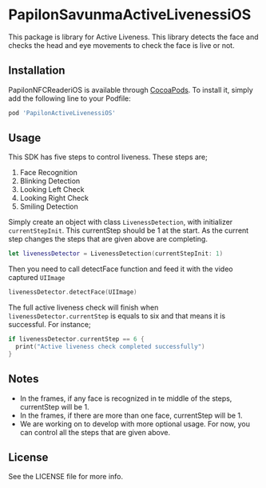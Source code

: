 # PapilonSavunmaActiveLivenessiOS

This package is library for Active Liveness. This library detects the face and checks the head and eye movements to check the face is live or not.



## Installation

PapilonNFCReaderiOS is available through [CocoaPods](https://cocoapods.org). To install
it, simply add the following line to your Podfile:

```ruby
pod 'PapilonActiveLivenessiOS'
```

## Usage

This SDK has five steps to control liveness. These steps are;
1. Face Recognition
2. Blinking Detection
3. Looking Left Check
4. Looking Right Check
5. Smiling Detection

Simply create an object with class `LivenessDetection`, with initializer `currentStepInit`. This currentStep should be 1 at the start. As the current step changes the steps that are given above are completing. 

```swift
let livenessDetector = LivenessDetection(currentStepInit: 1)
```

Then you need to call detectFace function and feed it with the video captured `UIImage`
```swift 
livenessDetector.detectFace(UIImage)
```

The full active liveness check will finish when `livenessDetector.currentStep` is equals to six and that means it is successful. For instance; 

```swift 
if livenessDetector.currentStep == 6 {
  print("Active liveness check completed successfully")
}
```

## Notes
- In the frames, if any face is recognized in te middle of the steps, currentStep will be 1.
- In the frames, if there are more than one face, currentStep will be 1.
- We are working on to develop with more optional usage. For now, you can control all the steps that are given above.


## License

See the LICENSE file for more info.
